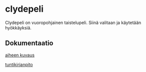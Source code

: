 # clydepeli
Clydepeli on vuoropohjainen taistelupeli. Siinä valitaan ja käytetään hyökkäyksiä.
## Dokumentaatio
[aiheen kuvaus](dokumentaatio/aiheenKuvausJaRakenne.md)

[tuntikirjanpito](dokumentaatio/tuntikirjanpito.md)
